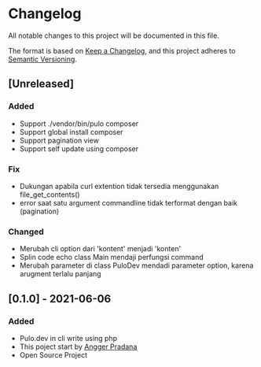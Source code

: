# Changelog
All notable changes to this project will be documented in this file.

The format is based on [Keep a Changelog](https://keepachangelog.com/en/1.0.0/),
and this project adheres to [Semantic Versioning](https://semver.org/spec/v2.0.0.html).

## [Unreleased]
### Added
- Support ./vendor/bin/pulo composer
- Support global install composer
- Support pagination view
- Support self update using composer

### Fix
- Dukungan apabila curl extention tidak tersedia menggunakan file_get_contents()
- error saat satu argument commandline tidak terformat dengan baik (pagination)

### Changed
- Merubah cli option dari 'kontent' menjadi 'konten'
- Splin code echo class Main mendaji perfungsi command
- Merubah parameter di class PuloDev mendadi parameter option, karena arugment terlalu panjang

## [0.1.0] - 2021-06-06
### Added
- Pulo.dev in cli write using php
- This poject start by [Angger Pradana](https://github.com/SonyPradana)
- Open Source Project

